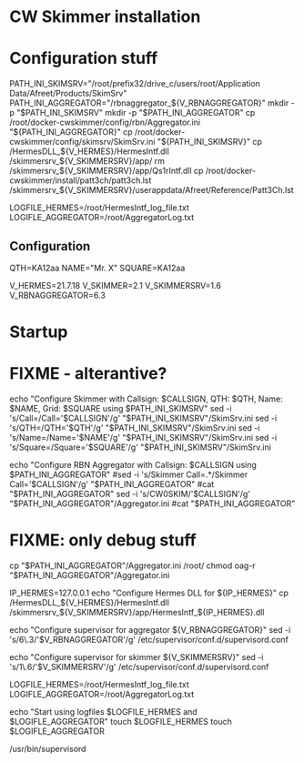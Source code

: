 
# CW Skimmer installation


# Configuration stuff
PATH_INI_SKIMSRV="/root/prefix32/drive_c/users/root/Application Data/Afreet/Products/SkimSrv"
PATH_INI_AGGREGATOR="/rbnaggregator_${V_RBNAGGREGATOR}"
mkdir -p "$PATH_INI_SKIMSRV"
mkdir -p "$PATH_INI_AGGREGATOR"
cp /root/docker-cwskimmer/config/rbn/Aggregator.ini "${PATH_INI_AGGREGATOR}"
cp /root/docker-cwskimmer/config/skimsrv/SkimSrv.ini "${PATH_INI_SKIMSRV}"
cp /HermesDLL_${V_HERMES}/HermesIntf.dll /skimmersrv_${V_SKIMMERSRV}/app/
rm /skimmersrv_${V_SKIMMERSRV}/app/Qs1rIntf.dll
cp /root/docker-cwskimmer/install/patt3ch/patt3ch.lst /skimmersrv_${V_SKIMMERSRV}/userappdata/Afreet/Reference/Patt3Ch.lst

LOGFILE_HERMES=/root/HermesIntf_log_file.txt
LOGIFLE_AGGREGATOR=/root/AggregatorLog.txt



## Configuration
QTH=KA12aa
NAME="Mr. X"
SQUARE=KA12aa

V_HERMES=21.7.18
V_SKIMMER=2.1
V_SKIMMERSRV=1.6
V_RBNAGGREGATOR=6.3


# Startup
# FIXME - alterantive?
echo "Configure Skimmer with Callsign: $CALLSIGN, QTH: $QTH, Name: $NAME, Grid: $SQUARE using $PATH_INI_SKIMSRV"
sed -i 's/Call=/Call='$CALLSIGN'/g' "$PATH_INI_SKIMSRV"/SkimSrv.ini
sed -i 's/QTH=/QTH='$QTH'/g' "$PATH_INI_SKIMSRV"/SkimSrv.ini
sed -i 's/Name=/Name='$NAME'/g' "$PATH_INI_SKIMSRV"/SkimSrv.ini
sed -i 's/Square=/Square='$SQUARE'/g' "$PATH_INI_SKIMSRV"/SkimSrv.ini


echo "Configure RBN Aggregator with Callsign: $CALLSIGN using $PATH_INI_AGGREGATOR"
#sed -i 's/Skimmer Call=.*/Skimmer Call='$CALLSIGN'/g' "$PATH_INI_AGGREGATOR"
#cat "$PATH_INI_AGGREGATOR"
sed -i 's/CW0SKIM/'$CALLSIGN'/g' "$PATH_INI_AGGREGATOR"/Aggregator.ini
#cat "$PATH_INI_AGGREGATOR"
# FIXME: only debug stuff
cp "$PATH_INI_AGGREGATOR"/Aggregator.ini /root/
chmod oag-r "$PATH_INI_AGGREGATOR"/Aggregator.ini

IP_HERMES=127.0.0.1
echo "Configure Hermes DLL for ${IP_HERMES}"
cp /HermesDLL_${V_HERMES}/HermesIntf.dll /skimmersrv_${V_SKIMMERSRV}/app/HermesIntf_${IP_HERMES}.dll



echo "Configure supervisor for aggregator ${V_RBNAGGREGATOR}"
sed -i 's/6\.3/'$V_RBNAGGREGATOR'/g' /etc/supervisor/conf.d/supervisord.conf

echo "Configure supervisor for skimmer ${V_SKIMMERSRV}"
sed -i 's/1\.6/'$V_SKIMMERSRV'/g' /etc/supervisor/conf.d/supervisord.conf




LOGFILE_HERMES=/root/HermesIntf_log_file.txt
LOGIFLE_AGGREGATOR=/root/AggregatorLog.txt


echo "Start using logfiles $LOGFILE_HERMES and $LOGIFLE_AGGREGATOR"
touch $LOGFILE_HERMES
touch $LOGIFLE_AGGREGATOR


/usr/bin/supervisord
